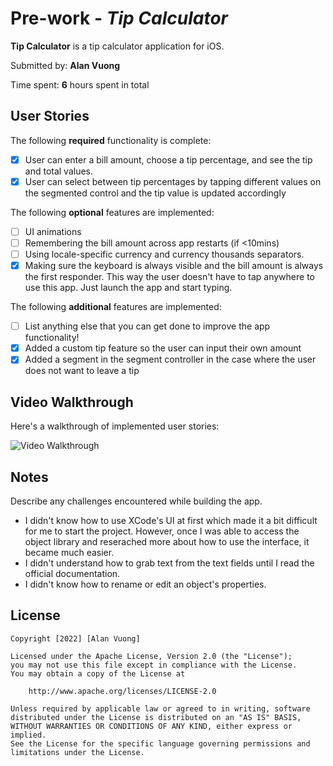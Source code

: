 # Pre-work - *Tip Calculator*

**Tip Calculator** is a tip calculator application for iOS.

Submitted by: **Alan Vuong**

Time spent: **6** hours spent in total

## User Stories

The following **required** functionality is complete:

* [x] User can enter a bill amount, choose a tip percentage, and see the tip and total values.
* [x] User can select between tip percentages by tapping different values on the segmented control and the tip value is updated accordingly

The following **optional** features are implemented:

* [ ] UI animations
* [ ] Remembering the bill amount across app restarts (if <10mins)
* [ ] Using locale-specific currency and currency thousands separators.
* [x] Making sure the keyboard is always visible and the bill amount is always the first responder. This way the user doesn't have to tap anywhere to use this app. Just launch the app and start typing.

The following **additional** features are implemented:

- [ ] List anything else that you can get done to improve the app functionality!
- [x] Added a custom tip feature so the user can input their own amount
- [x] Added a segment in the segment controller in the case where the user does not want to leave a tip

## Video Walkthrough

Here's a walkthrough of implemented user stories:

<img src='https://i.imgur.com/4mSXoL3.gif' title='Video Walkthrough' width='' alt='Video Walkthrough' />

## Notes

Describe any challenges encountered while building the app.

- I didn't know how to use XCode's UI at first which made it a bit difficult for me to start the project. However, once I was able to access the object library and reserached more about how to use the interface, it became much easier.
- I didn't understand how to grab text from the text fields until I read the official documentation.
- I didn't know how to rename or edit an object's properties.

## License

    Copyright [2022] [Alan Vuong]

    Licensed under the Apache License, Version 2.0 (the "License");
    you may not use this file except in compliance with the License.
    You may obtain a copy of the License at

        http://www.apache.org/licenses/LICENSE-2.0

    Unless required by applicable law or agreed to in writing, software
    distributed under the License is distributed on an "AS IS" BASIS,
    WITHOUT WARRANTIES OR CONDITIONS OF ANY KIND, either express or implied.
    See the License for the specific language governing permissions and
    limitations under the License.
